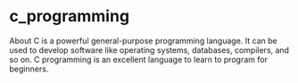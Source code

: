 # c_programming
About C is a powerful general-purpose programming language. It can be used to develop software like operating systems, databases, compilers, and so on. C programming is an excellent language to learn to program for beginners.
